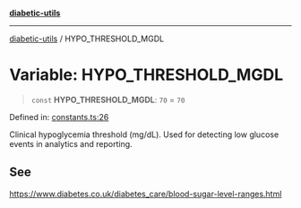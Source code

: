 [**diabetic-utils**](../README.md)

***

[diabetic-utils](../globals.md) / HYPO\_THRESHOLD\_MGDL

# Variable: HYPO\_THRESHOLD\_MGDL

> `const` **HYPO\_THRESHOLD\_MGDL**: `70` = `70`

Defined in: [constants.ts:26](https://github.com/marklearst/diabetic-utils/blob/0d03b5cd2e2b5edbf58275075cc81d8df31ac230/src/constants.ts#L26)

Clinical hypoglycemia threshold (mg/dL).
Used for detecting low glucose events in analytics and reporting.

## See

https://www.diabetes.co.uk/diabetes_care/blood-sugar-level-ranges.html
